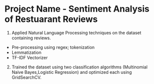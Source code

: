 # Project Name - Sentiment Analysis of Restuarant Reviews

1. Applied Natural Language Processing techniques on the dataset containing reviews.
-	Pre-processing using regex; tokenization
-	Lemmatization
-	TF-IDF Vectorizer
2. Trained the dataset using two classification algorithms (Multinomial Naive Bayes,Logistic Regression) and optimized each using GridSearchCV. 

